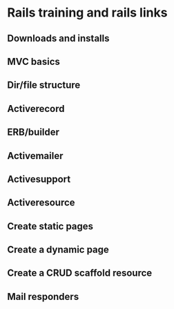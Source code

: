 # Rails training and rails links

## Downloads and installs

## MVC basics

## Dir/file structure

## Activerecord

## ERB/builder

## Activemailer

## Activesupport

## Activeresource

## Create static pages

## Create a dynamic page

## Create a CRUD scaffold resource

## Mail responders
